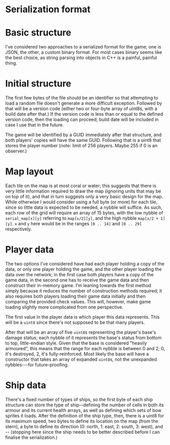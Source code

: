 Serialization format
==============

# Basic structure #

I've considered two approaches to a serialized format for the game; one is
JSON, the other, a custom binary format.  For most cases binary seems like the
best choice, as string parsing into objects in C++ is a painful, painful thing.

# Initial structure #

The first few bytes of the file should be an identifier so that attempting to
load a random file doesn't generate a more difficult exception.  Followed by
that will be a version code (either two or four-byte array of uint8s, with a
build date after that.)  If the version code is less than or equal to the
defined version code, then the loading can proceed; build date will be
included in case I use that in the future.

The game will be identified by a GUID immediately after that structure, and
both players' copies will have the same GUID.  Following that is a uint8 that
stores the player number (note: limit of 256 players.  Maybe 255 if 0 is an
observer.)

# Map layout #

Each tile on the map is at most coral or water; this suggests that there is
very little information required to draw the map (ignoring units that may be
on top of it), and that in turn suggests only a very basic design for the
map.  While otherwise I would consider using a full byte (or more) for each
tile, since so little data is expected to be needed, a nybble will suffice. 
As such, each row of the grid will require an array of 15 bytes, with the low
nybble of `serial_map[x][y]` referring to `map[x/2][y]`, and the high nybble 
`map[x/2 + 1][y]`.  `x` and `y` here would be in the ranges `[0 .. 14]` and 
`[0 .. 29]` respectively.

# Player data #

The two options I've considered have had each player holding a copy of the 
data, or only one player holding the game, and the other player loading the
data over the network; in the first case both players have a copy of the game
data, in the second one has to receive the game data and then construct their
in-memory game.  I'm leaning towards the first method simply because it
reduces the number of construction methods required; it also requires both
players loading their game data initially and then comparing the provided
check values.  This will, however, make game loading slightly more complicated
from one perspective.

The first value in the player data is which player this data represents.  This
will be a `uint8` since there's not supposed to be that many players.

After that will be an array of five `uint8`s representing the player's base's
damage status; each nybble of it represents the base's status from bottom to
top, little-endian style.  Given that the base is considered "heavily
armoured", this means that the range for each nybble is between 0 and 2; 0,
it's destroyed, 2, it's fully-reinforced.  Most likely the base will have a
constructor that takes an array of expanded `uint8`s, not the unexpanded
nybbles---for future-proofing.

# Ship data #

There's a fixed number of types of ships, so the first byte of each ship
structure can store the type of ship--defining the number of cells in both its
armour and its current health arrays, as well as defining which sets of bow
sprites it loads. After the definition of the ship type, then, there is a uint8
for its maximum speed, two bytes to define its location on the map (from the
stern), a byte to define its direction (0: north, 1: east, 2: south, 3: west),
and -- (stopping here since the ship needs to be better described before I can
finalise the serialization.)
